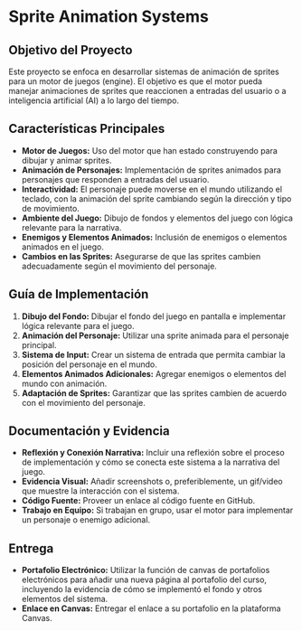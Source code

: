 
# Sprite Animation Systems

## Objetivo del Proyecto
Este proyecto se enfoca en desarrollar sistemas de animación de sprites para un motor de juegos (engine). El objetivo es que el motor pueda manejar animaciones de sprites que reaccionen a entradas del usuario o a inteligencia artificial (AI) a lo largo del tiempo.

## Características Principales
- **Motor de Juegos:** Uso del motor que han estado construyendo para dibujar y animar sprites.
- **Animación de Personajes:** Implementación de sprites animados para personajes que responden a entradas del usuario.
- **Interactividad:** El personaje puede moverse en el mundo utilizando el teclado, con la animación del sprite cambiando según la dirección y tipo de movimiento.
- **Ambiente del Juego:** Dibujo de fondos y elementos del juego con lógica relevante para la narrativa.
- **Enemigos y Elementos Animados:** Inclusión de enemigos o elementos animados en el juego.
- **Cambios en las Sprites:** Asegurarse de que las sprites cambien adecuadamente según el movimiento del personaje.

## Guía de Implementación
1. **Dibujo del Fondo:** Dibujar el fondo del juego en pantalla e implementar lógica relevante para el juego.
2. **Animación del Personaje:** Utilizar una sprite animada para el personaje principal.
3. **Sistema de Input:** Crear un sistema de entrada que permita cambiar la posición del personaje en el mundo.
4. **Elementos Animados Adicionales:** Agregar enemigos o elementos del mundo con animación.
5. **Adaptación de Sprites:** Garantizar que las sprites cambien de acuerdo con el movimiento del personaje.

## Documentación y Evidencia
- **Reflexión y Conexión Narrativa:** Incluir una reflexión sobre el proceso de implementación y cómo se conecta este sistema a la narrativa del juego.
- **Evidencia Visual:** Añadir screenshots o, preferiblemente, un gif/video que muestre la interacción con el sistema.
- **Código Fuente:** Proveer un enlace al código fuente en GitHub.
- **Trabajo en Equipo:** Si trabajan en grupo, usar el motor para implementar un personaje o enemigo adicional.

## Entrega
- **Portafolio Electrónico:** Utilizar la función de canvas de portafolios electrónicos para añadir una nueva página al portafolio del curso, incluyendo la evidencia de cómo se implementó el fondo y otros elementos del sistema.
- **Enlace en Canvas:** Entregar el enlace a su portafolio en la plataforma Canvas.

